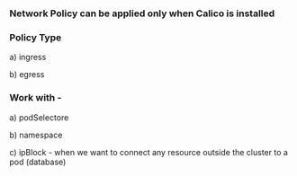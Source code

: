 ### Network Policy can be applied only when Calico is installed 

### Policy Type
 
 a) ingress

 b) egress


 ### Work with -

  a) podSelectore

  b) namespace

  c) ipBlock - when we want to connect any resource outside the cluster to a pod (database)
